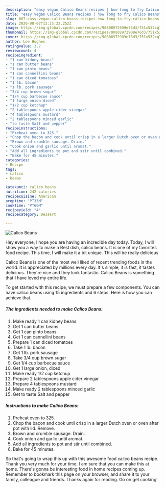 ```yaml
---
description: "easy vegan Calico Beans recipes | how long to fry Calico Beans"
title: "easy vegan Calico Beans recipes | how long to fry Calico Beans"
slug: 807-easy-vegan-calico-beans-recipes-how-long-to-fry-calico-beans
date: 2020-08-07T13:25:22.252Z
image: https://img-global.cpcdn.com/recipes/90808972909e76d3/751x532cq70/calico-beans-recipe-main-photo.jpg
thumbnail: https://img-global.cpcdn.com/recipes/90808972909e76d3/751x532cq70/calico-beans-recipe-main-photo.jpg
cover: https://img-global.cpcdn.com/recipes/90808972909e76d3/751x532cq70/calico-beans-recipe-main-photo.jpg
author: Lee Hughes
ratingvalue: 3.7
reviewcount: 4
recipeingredient:
- "1 can kidney beans"
- "1 can butter beans"
- "1 can pinto beans"
- "1 can cannellini beans"
- "1 can diced tomatoes"
- "1 lb. bacon"
- "1 lb. pork sausage"
- "3/4 cup brown sugar"
- "1/4 cup barbecue sauce"
- "1 large onion diced"
- "1/2 cup ketchup"
- "2 tablespoons apple cider vinegar"
- "4 tablespoons mustard"
- "2 tablespoons minced garlic"
- "to taste Salt and pepper"
recipeinstructions:
- "Preheat oven to 325."
- "Chop the bacon and cook until crisp in a larger Dutch oven or oven after pot with lid. Remove."
- "Brown and crumble sausage. Drain."
- "Cook onion and garlic until aromat."
- "Add all ingredients to pot and stir until combined."
- "Bake for 45 minutes."
categories:
- Recipe
tags:
- calico
- beans

katakunci: calico beans 
nutrition: 242 calories
recipecuisine: American
preptime: "PT33M"
cooktime: "PT60M"
recipeyield: "4"
recipecategory: Dessert

---
```



![Calico Beans](https://img-global.cpcdn.com/recipes/90808972909e76d3/751x532cq70/calico-beans-recipe-main-photo.jpg)

Hey everyone, I hope you are having an incredible day today. Today, I will show you a way to make a Best dish, calico beans. It is one of my favorites food recipe. This time, I will make it a bit unique. This will be really delicious.



Calico Beans is one of the most well liked of recent trending foods in the world. It is appreciated by millions every day. It's simple, it is fast, it tastes delicious. They're nice and they look fantastic. Calico Beans is something that I have loved my entire life.


To get started with this recipe, we must prepare a few components. You can have calico beans using 15 ingredients and 6 steps. Here is how you can achieve that.

<!--inarticleads1-->

##### The ingredients needed to make Calico Beans:

1. Make ready 1 can kidney beans
1. Get 1 can butter beans
1. Get 1 can pinto beans
1. Get 1 can cannellini beans
1. Prepare 1 can diced tomatoes
1. Take 1 lb. bacon
1. Get 1 lb. pork sausage
1. Take 3/4 cup brown sugar
1. Get 1/4 cup barbecue sauce
1. Get 1 large onion, diced
1. Make ready 1/2 cup ketchup
1. Prepare 2 tablespoons apple cider vinegar
1. Prepare 4 tablespoons mustard
1. Make ready 2 tablespoons minced garlic
1. Get to taste Salt and pepper




<!--inarticleads2-->

##### Instructions to make Calico Beans:

1. Preheat oven to 325.
1. Chop the bacon and cook until crisp in a larger Dutch oven or oven after pot with lid. Remove.
1. Brown and crumble sausage. Drain.
1. Cook onion and garlic until aromat.
1. Add all ingredients to pot and stir until combined.
1. Bake for 45 minutes.




So that's going to wrap this up with this awesome food calico beans recipe. Thank you very much for your time. I am sure that you can make this at home. There's gonna be interesting food in home recipes coming up. Remember to bookmark this page on your browser, and share it to your family, colleague and friends. Thanks again for reading. Go on get cooking!
